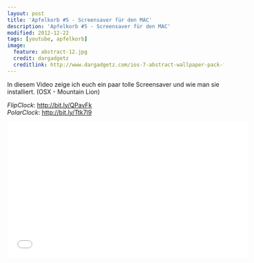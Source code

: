 ```yaml
---
layout: post
title: 'Apfelkorb #5 - Screensaver für den MAC'
description: 'Apfelkorb #5 - Screensaver für den MAC'
modified: 2012-12-22
tags: [youtube, apfelkorb]
image:
  feature: abstract-12.jpg
  credit: dargadgetz
  creditlink: http://www.dargadgetz.com/ios-7-abstract-wallpaper-pack-for-iphone-5-and-ipod-touch-retina/
---
```



In diesem Video zeige ich euch ein paar tolle Screensaver und wie man sie installiert. (OSX - Mountain Lion)

*FlipClock*: <http://bit.ly/QPavFk> <br>
*PolarClock*: <http://bit.ly/Ttk7l9>

<iframe width="560" height="315" src="//www.youtube.com/embed/LOpgRIgn7wo" frameborder="0"> </iframe>
